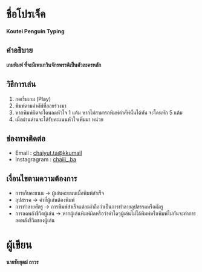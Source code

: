 
# ชื่อโปรเจ็ค
**Koutei Penguin Typing**
## คำอธิบาย
**เกมพิมพ์ ที่จะมีเพนกวินจักรพรรดิเป็นตัวละครหลัก**
##  วิธีการเล่น
1. กดเริ่มเกม (Play)
2. พิมพ์ตามคำศัพ์ที่ลอยร่วงมา
3. หากพิมพ์ผิดจะโดนลดหัวใจ 1 แต้ม หากไม่สามารถพิมพ์คำศัพ์นั้นได้ทัน จะโดนหัก 5 แต้ม
4. เมื่อผ่านด่านจะได้รับคะแนนหัวใจเพิ่มมา หน่วย

## ช่องทางติดต่อ
- Email : [chaiyut.ta@kkumail](chaiyut.ta@kkumail.com)
- Instagragram : [chaiii_.ba](https://www.instagram.com/chaiii_.ba/)

## เงื่อนไขตามความต้องการ
- การเก็บคะแนน -> ผู้เล่นคะแนนเมื่อพิมพ์สำเร็จ
- อุปสรรค -> คำที่ผู้เล่นต้องพิมพ์
- การทำลายศัตรู -> การพิมพ์สำเร็จแต่ละคำถือว่าเป็นการทำลายอุปสรรคหรือศัตรู
- การลดพลังชีวิตผู้เล่น -> หากผู้เล่นพิมพ์ผิดหรือว่าคำใดๆผู้เล่นไม่ได้พิมพ์หรือพิมพ์ไม่ทันจะทำการลดพลังชีวิตของผู้เล่น

# ผู้เขียน
**นายชัยยุตม์ ถาวร**
